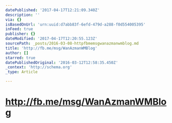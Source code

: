 ```yaml
---
datePublished: '2017-04-17T12:21:09.340Z'
description: ''
via: {}
isBasedOnUrl: 'urn:uuid:d7abb83f-6efd-479d-a288-f0d554005395'
inFeed: true
publisher: {}
dateModified: '2017-04-17T12:20:55.123Z'
sourcePath: _posts/2016-03-08-httpfbmemsgwanazmanwmblog.md
title: 'http://fb.me/msg/WanAzmanWMBlog'
author: []
starred: true
datePublishedOriginal: '2016-03-12T12:58:35.450Z'
_context: 'http://schema.org'
_type: Article

---
```

# http://fb.me/msg/WanAzmanWMBlog